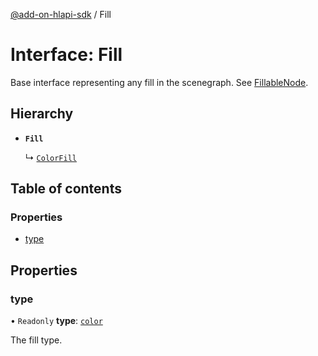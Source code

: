 [@add-on-hlapi-sdk](../overview.md) / Fill

# Interface: Fill

Base interface representing any fill in the scenegraph. See [FillableNode](../classes/FillableNode.md).

## Hierarchy

- **`Fill`**

  ↳ [`ColorFill`](ColorFill.md)

## Table of contents

### Properties

- [type](Fill.md#type)

## Properties

### <a id="type" name="type"></a> type

• `Readonly` **type**: [`color`](../enums/FillType.md#color)

The fill type.
